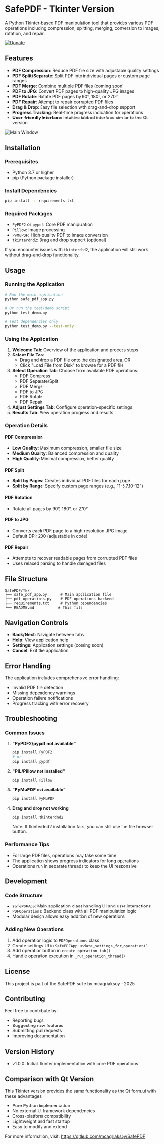 # SafePDF - Tkinter Version

A Python Tkinter-based PDF manipulation tool that provides various PDF operations including compression, splitting, merging, conversion to images, rotation, and repair.

<a href="https://www.buymeacoffee.com/mcagriaksoy"><img src="https://img.shields.io/badge/-buy_me_a%C2%A0coffee-gray?logo=buy-me-a-coffee" alt="Donate"></a>

## Features

- **PDF Compression**: Reduce PDF file size with adjustable quality settings
- **PDF Split/Separate**: Split PDF into individual pages or custom page ranges
- **PDF Merge**: Combine multiple PDF files (coming soon)
- **PDF to JPG**: Convert PDF pages to high-quality JPG images
- **PDF Rotate**: Rotate PDF pages by 90°, 180°, or 270°
- **PDF Repair**: Attempt to repair corrupted PDF files
- **Drag & Drop**: Easy file selection with drag-and-drop support
- **Progress Tracking**: Real-time progress indication for operations
- **User-friendly Interface**: Intuitive tabbed interface similar to the Qt version

![Main Window](img/UI_v1.jpg)

## Installation

### Prerequisites

- Python 3.7 or higher
- pip (Python package installer)

### Install Dependencies

```bash
pip install -r requirements.txt
```

### Required Packages

- `PyPDF2` or `pypdf`: Core PDF manipulation
- `Pillow`: Image processing
- `PyMuPDF`: High-quality PDF to image conversion
- `tkinterdnd2`: Drag and drop support (optional)

If you encounter issues with `tkinterdnd2`, the application will still work without drag-and-drop functionality.

## Usage

### Running the Application

```bash
# Run the main application
python safe_pdf_app.py

# Or run the test/demo script
python test_demo.py

# Test dependencies only
python test_demo.py --test-only
```

### Using the Application

1. **Welcome Tab**: Overview of the application and process steps
2. **Select File Tab**: 
   - Drag and drop a PDF file onto the designated area, OR
   - Click "Load File from Disk" to browse for a PDF file
3. **Select Operation Tab**: Choose from available PDF operations:
   - PDF Compress
   - PDF Separate/Split  
   - PDF Merge
   - PDF to JPG
   - PDF Rotate
   - PDF Repair
4. **Adjust Settings Tab**: Configure operation-specific settings
5. **Results Tab**: View operation progress and results

### Operation Details

#### PDF Compression
- **Low Quality**: Maximum compression, smaller file size
- **Medium Quality**: Balanced compression and quality
- **High Quality**: Minimal compression, better quality

#### PDF Split
- **Split by Pages**: Creates individual PDF files for each page
- **Split by Range**: Specify custom page ranges (e.g., "1-5,7,10-12")

#### PDF Rotation
- Rotate all pages by 90°, 180°, or 270°

#### PDF to JPG
- Converts each PDF page to a high-resolution JPG image
- Default DPI: 200 (adjustable in code)

#### PDF Repair
- Attempts to recover readable pages from corrupted PDF files
- Uses relaxed parsing to handle damaged files

## File Structure

```
SafePDF/Tk/
├── safe_pdf_app.py      # Main application file
├── pdf_operations.py    # PDF operations backend
├── requirements.txt     # Python dependencies
└── README.md           # This file
```

## Navigation Controls

- **Back/Next**: Navigate between tabs
- **Help**: View application help
- **Settings**: Application settings (coming soon)
- **Cancel**: Exit the application

## Error Handling

The application includes comprehensive error handling:
- Invalid PDF file detection
- Missing dependency warnings
- Operation failure notifications
- Progress tracking with error recovery

## Troubleshooting

### Common Issues

1. **"PyPDF2/pypdf not available"**
   ```bash
   pip install PyPDF2
   # or
   pip install pypdf
   ```

2. **"PIL/Pillow not installed"**
   ```bash
   pip install Pillow
   ```

3. **"PyMuPDF not available"**
   ```bash
   pip install PyMuPDF
   ```

4. **Drag and drop not working**
   ```bash
   pip install tkinterdnd2
   ```
   Note: If tkinterdnd2 installation fails, you can still use the file browser button.

### Performance Tips

- For large PDF files, operations may take some time
- The application shows progress indicators for long operations
- Operations run in separate threads to keep the UI responsive

## Development

### Code Structure

- `SafePDFApp`: Main application class handling UI and user interactions
- `PDFOperations`: Backend class with all PDF manipulation logic
- Modular design allows easy addition of new operations

### Adding New Operations

1. Add operation logic to `PDFOperations` class
2. Create settings UI in `SafePDFApp.update_settings_for_operation()`
3. Add operation button in `create_operation_tab()`
4. Handle operation execution in `_run_operation_thread()`

## License

This project is part of the SafePDF suite by mcagriaksoy - 2025

## Contributing

Feel free to contribute by:
- Reporting bugs
- Suggesting new features
- Submitting pull requests
- Improving documentation

## Version History

- v1.0.0: Initial Tkinter implementation with core PDF operations

## Comparison with Qt Version

This Tkinter version provides the same functionality as the Qt form.ui with these advantages:
- Pure Python implementation
- No external UI framework dependencies
- Cross-platform compatibility
- Lightweight and fast startup
- Easy to modify and extend

For more information, visit: https://github.com/mcagriaksoy/SafePDF

